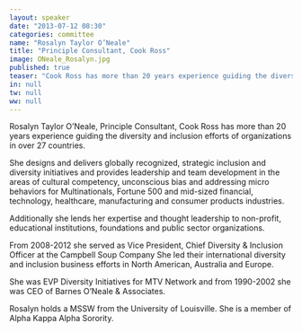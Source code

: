 ```yaml
---
layout: speaker
date: "2013-07-12 08:30"
categories: committee
name: "Rosalyn Taylor O’Neale"
title: "Principle Consultant, Cook Ross"
image: ONeale_Rosalyn.jpg
published: true
teaser: "Cook Ross has more than 20 years experience guiding the diversity and inclusion efforts of organizations in over 27 countries."
in: null
tw: null
ww: null
---
```


Rosalyn Taylor O’Neale, Principle Consultant, Cook Ross has more than 20 years experience guiding the diversity and inclusion efforts of organizations in over 27 countries.
 
She designs and delivers globally recognized, strategic inclusion and diversity initiatives and provides leadership and team development in the areas of cultural competency, unconscious bias and addressing micro behaviors for Multinationals, Fortune 500 and mid-sized financial, technology, healthcare, manufacturing and consumer products industries.
 
Additionally she lends her expertise and thought leadership to non-profit, educational institutions, foundations and public sector organizations.
 
From 2008-2012 she served as Vice President, Chief Diversity & Inclusion Officer at the Campbell Soup Company She led their international diversity and inclusion business efforts in North American, Australia and Europe.
 
She was EVP Diversity Initiatives for MTV Network and from 1990-2002 she was CEO of Barnes O’Neale & Associates.
 
Rosalyn holds a MSSW from the University of Louisville. She is a member of Alpha Kappa Alpha Sorority.

